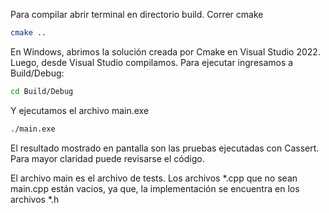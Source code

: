 Para compilar abrir terminal en directorio build. 
Correr cmake
```bash
cmake ..
```
En Windows, abrimos la solución creada por Cmake en Visual Studio 2022. Luego, desde Visual Studio compilamos.
Para ejecutar ingresamos a Build/Debug:
```bash
cd Build/Debug
```
Y ejecutamos el archivo main.exe
```bash
./main.exe
```
El resultado mostrado en pantalla son las pruebas ejecutadas con Cassert.
Para mayor claridad puede revisarse el código.

El archivo main es el archivo de tests.
Los archivos \*.cpp que no sean main.cpp están vacios, ya que, la implementación se encuentra en los archivos \*.h